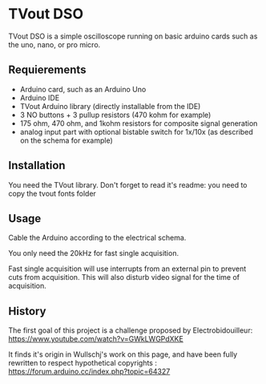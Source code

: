 # TVout DSO

TVout DSO is a simple oscilloscope running on basic arduino cards such as the uno, nano, or pro micro.

## Requierements

- Arduino card, such as an Arduino Uno
- Arduino IDE
- TVout Arduino library (directly installable from the IDE)
- 3 NO buttons + 3 pullup resistors (470 kohm for example)
- 175 ohm, 470 ohm, and 1kohm resistors for composite signal generation
- analog input part with optional bistable switch for 1x/10x (as described on the schema for example)

## Installation

You need the TVout library.
Don't forget to read it's readme: you need to copy the tvout fonts folder

## Usage

Cable the Arduino according to the electrical schema.

You only need the 20kHz for fast single acquisition.

Fast single acquisition will use interrupts from an external pin to prevent cuts from acquisition.
This will also disturb video signal for the time of acquisition.

## History
The first goal of this project is a challenge proposed by Electrobidouilleur:
https://www.youtube.com/watch?v=GWkLWGPdXKE

It finds it's origin in Wullschj's work on this page, and have been fully rewritten to respect hypothetical copyrights :
https://forum.arduino.cc/index.php?topic=64327

